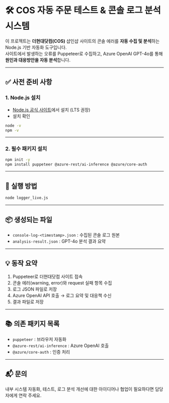 # 🛠 COS 자동 주문 테스트 & 콘솔 로그 분석 시스템

이 프로젝트는 **더현대닷컴(COS)** 샵인샵 사이트의 콘솔 에러를 **자동 수집 및 분석**하는 Node.js 기반 자동화 도구입니다.  
사이트에서 발생하는 오류를 Puppeteer로 수집하고, Azure OpenAI GPT-4o를 통해 **원인과 대응방안을 자동 분석**합니다.

---

## ✅ 사전 준비 사항

### 1. Node.js 설치
- [Node.js 공식 사이트](https://nodejs.org/)에서 설치 (LTS 권장)
- 설치 확인
```bash
node -v
npm -v
```

---

### 2. 필수 패키지 설치

```bash
npm init -y
npm install puppeteer @azure-rest/ai-inference @azure/core-auth
```

---

## 🚀 실행 방법

```bash
node logger_live.js
```

---

## 📦 생성되는 파일

- `console-log-<timestamp>.json` : 수집된 콘솔 로그 원본
- `analysis-result.json` : GPT-4o 분석 결과 요약

---

## 💡 동작 요약

1. Puppeteer로 더현대닷컴 사이트 접속
2. 콘솔 에러(warning, error)와 request 실패 항목 수집
3. 로그 JSON 파일로 저장
4. Azure OpenAI API 호출 → 로그 요약 및 대응책 수신
5. 결과 파일로 저장

---

## 📚 의존 패키지 목록

- `puppeteer` : 브라우저 자동화
- `@azure-rest/ai-inference` : Azure OpenAI 호출
- `@azure/core-auth` : 인증 처리

---

## 📬 문의
내부 시스템 자동화, 테스트, 로그 분석 개선에 대한 아이디어나 협업이 필요하다면 담당자에게 연락 주세요.

